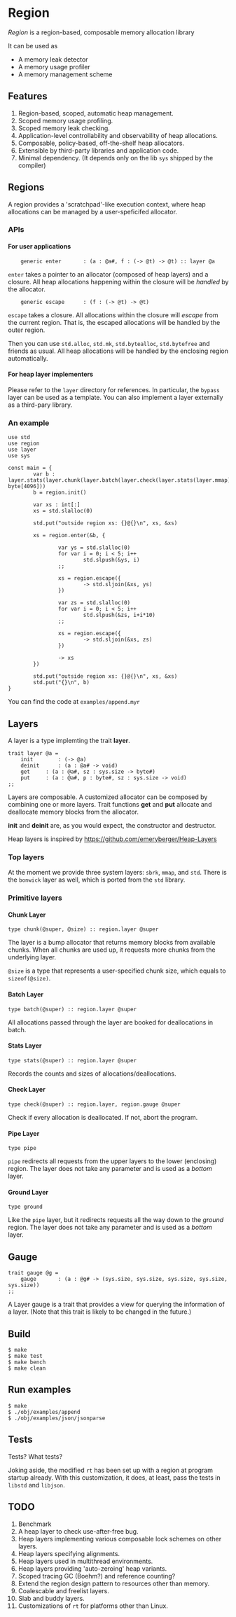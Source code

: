 # Region
*Region* is a region-based, composable memory allocation library

It can be used as
- A memory leak detector
- A memory usage profiler
- A memory management scheme

## Features
1. Region-based, scoped, automatic heap management.
2. Scoped memory usage profiling.
3. Scoped memory leak checking.
4. Application-level controllability and observability of heap allocations.
5. Composable, policy-based, off-the-shelf heap allocators.
6. Extensible by third-party libraries and application code.
7. Minimal dependency. (It depends only on the lib `sys` shipped by the compiler)

## Regions
A region provides a 'scratchpad'-like execution context, where heap allocations
can be managed by a user-speficifed allocator.

### APIs

#### For user applications
```
	generic enter		: (a : @a#, f : (-> @t) -> @t) :: layer @a
```
`enter` takes a pointer to an allocator (composed of heap layers) and a closure.
All heap allocations happening within the closure will be *handled* by the allocator.

```
	generic escape		: (f : (-> @t) -> @t)
```
`escape` takes a closure. All allocations within the closure will *escape* from the current region.
That is, the escaped allocations will be handled by the outer region.

Then you can use `std.alloc`, `std.mk`, `std.bytealloc`, `std.bytefree` and friends as usual.
All heap allocations will be handled by the enclosing region automatically.

#### For heap layer implementers
Please refer to the `layer` directory for references. In particular, the `bypass` layer can be used as a template.
You can also implement a layer externally as a third-pary library.

### An example
```
use std
use region
use layer
use sys

const main = {
        var b : layer.stats(layer.chunk(layer.batch(layer.check(layer.stats(layer.mmap))), byte[4096]))
        b = region.init()

        var xs : int[:]
        xs = std.slalloc(0)

        std.put("outside region xs: {}@{}\n", xs, &xs)

        xs = region.enter(&b, {

                var ys = std.slalloc(0)
                for var i = 0; i < 5; i++
                        std.slpush(&ys, i)
                ;;

                xs = region.escape({
                        -> std.sljoin(&xs, ys)
                })

                var zs = std.slalloc(0)
                for var i = 0; i < 5; i++
                        std.slpush(&zs, i+i*10)
                ;;

                xs = region.escape({
                        -> std.sljoin(&xs, zs)
                })

                -> xs
        })

        std.put("outside region xs: {}@{}\n", xs, &xs)
        std.put("{}\n", b)
}
```
You can find the code at `examples/append.myr`

## Layers
A layer is a type implemting the trait **layer**.
```
trait layer @a =
	init		: (-> @a)
	deinit		: (a : @a# -> void)
	get		: (a : @a#, sz : sys.size -> byte#)
	put		: (a : @a#, p : byte#, sz : sys.size -> void)
;;
```
Layers are composable.
A customized allocator can be composed by combining one or more layers.
Trait functions **get** and **put** allocate and deallocate memory blocks from the allocator.

**init** and **deinit** are, as you would expect, the constructor and destructor.

Heap layers is inspired by https://github.com/emeryberger/Heap-Layers

### Top layers
At the moment we provide three system layers: `sbrk`, `mmap`, and `std`.
There is the `bonwick` layer as well, which is ported from the `std` library.

### Primitive layers
#### Chunk Layer
`type chunk(@super, @size) :: region.layer @super`

The layer is a bump allocator that returns memory blocks from available chunks.
When all chunks are used up, it requests more chunks from the underlying layer.

`@size` is a type that represents a user-specified chunk size, which equals to `sizeof(@size)`.

#### Batch Layer
`type batch(@super) :: region.layer @super`

All allocations passed through the layer are booked for deallocations in batch.

#### Stats Layer
`type stats(@super) :: region.layer @super`

Records the counts and sizes of allocations/deallocations.

#### Check Layer
`type check(@super) :: region.layer, region.gauge @super`

Check if every allocation is deallocated. If not, abort the program.

#### Pipe Layer
`type pipe`

`pipe` redirects all requests from the upper layers to the lower (enclosing) region.
The layer does not take any parameter and is used as a *bottom* layer.

#### Ground Layer
`type ground`

Like the `pipe` layer, but it redirects requests all the way down to the *ground* region.
The layer does not take any parameter and is used as a *bottom* layer.


## Gauge
```
trait gauge @g =
	gauge		: (a : @g# -> (sys.size, sys.size, sys.size, sys.size, sys.size))
;;
```
A Layer gauge is a trait that provides a view for querying the information of a layer.
(Note that this trait is likely to be changed in the future.)


## Build
```
$ make
$ make test
$ make bench
$ make clean
```

## Run examples
```
$ make
$ ./obj/examples/append
$ ./obj/examples/json/jsonparse
```

## Tests
Tests? What tests?

Joking aside, the modified `rt` has been set up with a region at program startup already.
With this customization, it does, at least, pass the tests in `libstd` and `libjson`.

## TODO
1. Benchmark
2. A heap layer to check use-after-free bug.
3. Heap layers implementing various composable lock schemes on other layers.
5. Heap layers specifying alignments.
6. Heap layers used in multithread environments.
7. Heap layers providing 'auto-zeroing' heap variants.
8. Scoped tracing GC (Boehm?) and reference counting?
9. Extend the region design pattern to resources other than memory.
10. Coalescable and freelist layers.
11. Slab and buddy layers.
12. Customizations of `rt` for platforms other than Linux.
